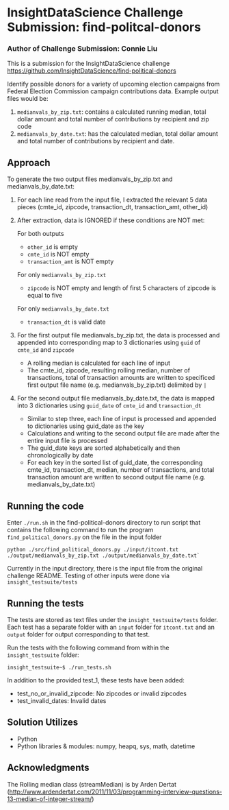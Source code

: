 # InsightDataScience Challenge Submission: find-politcal-donors

### Author of Challenge Submission: Connie Liu

This is a submission for the InsightDataScience challenge
https://github.com/InsightDataScience/find-political-donors

Identify possible donors for a variety of upcoming election campaigns from Federal Election Commission campaign contributions data. Example output files would be:
1. `medianvals_by_zip.txt`: contains a calculated running median, total dollar amount and total number of contributions by recipient and zip code
2. `medianvals_by_date.txt`: has the calculated median, total dollar amount and total number of contributions by recipient and date.


## Approach

To generate the two output files medianvals_by_zip.txt and medianvals_by_date.txt:
1. For each line read from the input file, I extracted the relevant 5 data pieces (cmte_id, zipcode, transaction_dt, transaction_amt, other_id)
2. After extraction, data is IGNORED if these conditions are NOT met:

    For both outputs
    * `other_id` is empty
    * `cmte_id` is NOT empty
    * `transaction_amt` is NOT empty

    For only `medianvals_by_zip.txt`
    * `zipcode` is NOT empty and length of first 5 characters of zipcode is equal to five

    For only `medianvals_by_date.txt`
    * `transaction_dt` is valid date

3. For the first output file medianvals_by_zip.txt, the data is processed and appended into corresponding map to 3 dictionaries using `guid` of `cmte_id` and `zipcode`
    * A rolling median is calculated for each line of input
    * The cmte_id, zipcode, resulting rolling median, number of transactions, total of transaction amounts are written to specificed first output file name (e.g. medianvals_by_zip.txt) delimited by `|`
4. For the second output file medianvals_by_date.txt, the data is mapped into 3 dictionaries using `guid_date` of `cmte_id` and `transaction_dt`
    * Similar to step three, each line of input is processed and appended to dictionaries using guid_date as the key
    * Calculations and writing to the second output file are made after the entire input file is processed
    * The guid_date keys are sorted alphabetically and then chronologically by date
    * For each key in the sorted list of guid_date, the corresponding cmte_id, transaction_dt, median, number of transactions, and total transaction amount are written to second output file name (e.g. medianvals_by_date.txt)


## Running the code

Enter `./run.sh` in the find-political-donors directory to run script that contains the following command
to run the program `find_political_donors.py` on the file in the input folder

```
python ./src/find_political_donors.py ./input/itcont.txt ./output/medianvals_by_zip.txt ./output/medianvals_by_date.txt`
```

Currently in the input directory, there is the input file from the original challenge README.  Testing of other inputs were done via `insight_testsuite/tests`


## Running the tests

The tests are stored as text files under the `insight_testsuite/tests` folder. Each test has a separate folder with an `input` folder for `itcont.txt` and an `output` folder for output corresponding to that test.

Run the tests with the following command from within the `insight_testsuite` folder:

    insight_testsuite~$ ./run_tests.sh

In addition to the provided test_1, these tests have been added:
* test_no_or_invalid_zipcode: No zipcodes or invalid zipcodes
* test_invalid_dates: Invalid dates


## Solution Utilizes

* Python
* Python libraries & modules: numpy, heapq, sys, math, datetime


## Acknowledgments

The Rolling median class (streamMedian) is by Arden Dertat
(http://www.ardendertat.com/2011/11/03/programming-interview-questions-13-median-of-integer-stream/)
